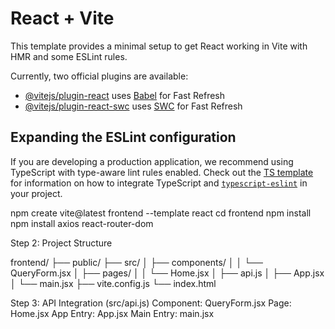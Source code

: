 # React + Vite

This template provides a minimal setup to get React working in Vite with HMR and some ESLint rules.

Currently, two official plugins are available:

- [@vitejs/plugin-react](https://github.com/vitejs/vite-plugin-react/blob/main/packages/plugin-react) uses [Babel](https://babeljs.io/) for Fast Refresh
- [@vitejs/plugin-react-swc](https://github.com/vitejs/vite-plugin-react/blob/main/packages/plugin-react-swc) uses [SWC](https://swc.rs/) for Fast Refresh

## Expanding the ESLint configuration

If you are developing a production application, we recommend using TypeScript with type-aware lint rules enabled. Check out the [TS template](https://github.com/vitejs/vite/tree/main/packages/create-vite/template-react-ts) for information on how to integrate TypeScript and [`typescript-eslint`](https://typescript-eslint.io) in your project.


npm create vite@latest frontend --template react
cd frontend
npm install
npm install axios react-router-dom


Step 2: Project Structure

frontend/
├── public/
├── src/
│   ├── components/
│   │   └── QueryForm.jsx
│   ├── pages/
│   │   └── Home.jsx
│   ├── api.js
│   ├── App.jsx
│   └── main.jsx
├── vite.config.js
└── index.html


Step 3: API Integration (src/api.js)
Component: QueryForm.jsx
Page: Home.jsx
App Entry: App.jsx
Main Entry: main.jsx
